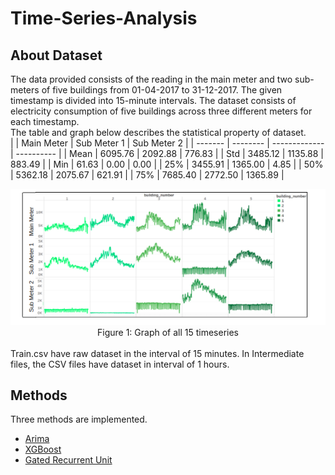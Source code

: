 # Time-Series-Analysis

## About Dataset
The data provided consists of the reading in the main meter and two sub-meters of five buildings from 01-04-2017 to 31-12-2017. The given timestamp is divided into 15-minute intervals. The dataset consists of electricity consumption of five buildings across three different meters for each timestamp. <br />
The table and graph below describes the statistical property of dataset.  
|         | Main Meter | Sub Meter 1   | Sub Meter 2 |
| ------- | --------   | ------------- | ----------  |
| Mean    | 6095.76    | 2092.88       | 776.83      |
| Std     | 3485.12    | 1135.88       | 883.49      |
| Min     | 61.63      | 0.00          | 0.00        |
| 25%     | 3455.91    | 1365.00       | 4.85        |
| 50%     | 5362.18    | 2075.67       | 621.91      |
| 75%     | 7685.40    | 2772.50       | 1365.89     |

<div align=left>
<img src="https://github.com/harsh-99/Time-Series-Analysis/blob/master/images/graph.png" width="780">
</div>
 <div align=center>
Figure 1: Graph of all 15 timeseries
</div> 
<br />
Train.csv have raw dataset in the interval of 15 minutes. In Intermediate files, the CSV files have dataset in interval of 1 hours. 

## Methods 

Three methods are implemented. 
* [Arima](https://en.wikipedia.org/wiki/Autoregressive_integrated_moving_average)
* [XGBoost](https://en.wikipedia.org/wiki/XGBoost)
* [Gated Recurrent Unit](https://en.wikipedia.org/wiki/Gated_recurrent_unit) 

